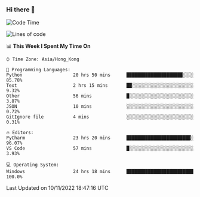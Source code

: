 ### Hi there 👋

<!--
**RoiexLee/RoiexLee** is a ✨ _special_ ✨ repository because its `README.md` (this file) appears on your GitHub profile.

Here are some ideas to get you started:

- 🔭 I’m currently working on ...
- 🌱 I’m currently learning ...
- 👯 I’m looking to collaborate on ...
- 🤔 I’m looking for help with ...
- 💬 Ask me about ...
- 📫 How to reach me: ...
- 😄 Pronouns: ...
- ⚡ Fun fact: ...
-->

<!--START_SECTION:waka-->
![Code Time](http://img.shields.io/badge/Code%20Time-91%20hrs%2013%20mins-blue)

![Lines of code](https://img.shields.io/badge/From%20Hello%20World%20I%27ve%20Written-3%20Thousand%20lines%20of%20code-blue)

📊 **This Week I Spent My Time On** 

```text
⌚︎ Time Zone: Asia/Hong_Kong

💬 Programming Languages: 
Python                   20 hrs 50 mins      █████████████████████░░░░   85.78% 
Text                     2 hrs 15 mins       ██░░░░░░░░░░░░░░░░░░░░░░░   9.32% 
Other                    56 mins             █░░░░░░░░░░░░░░░░░░░░░░░░   3.87% 
JSON                     10 mins             ░░░░░░░░░░░░░░░░░░░░░░░░░   0.72% 
GitIgnore file           4 mins              ░░░░░░░░░░░░░░░░░░░░░░░░░   0.31%

🔥 Editors: 
PyCharm                  23 hrs 20 mins      ████████████████████████░   96.07% 
VS Code                  57 mins             █░░░░░░░░░░░░░░░░░░░░░░░░   3.93%

💻 Operating System: 
Windows                  24 hrs 18 mins      █████████████████████████   100.0%

```


 Last Updated on 10/11/2022 18:47:16 UTC
<!--END_SECTION:waka-->
